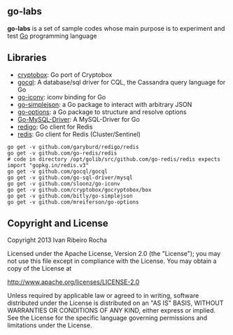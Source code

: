 go-labs
-----------

**go-labs**  is a set of sample codes whose main purpose is to experiment and test [Go] programming language

Libraries
-----------

* [cryptobox]: Go port of Cryptobox
* [gocql]: A database/sql driver for CQL, the Cassandra query language for Go
* [go-iconv]: iconv binding for Go
* [go-simplejson]: a Go package to interact with arbitrary JSON
* [go-options]: a Go package to structure and resolve options
* [Go-MySQL-Driver]: A MySQL-Driver for Go
* [redigo]: Go client for Redis
* [redis]: Go client for Redis (Cluster/Sentinel)


```shell
go get -v github.com/garyburd/redigo/redis
go get -v github.com/go-redis/redis
# code in directory /opt/golib/src/github.com/go-redis/redis expects import "gopkg.in/redis.v3"
go get -v github.com/gocql/gocql
go get -v github.com/go-sql-driver/mysql
go get -v github.com/sloonz/go-iconv
go get -v github.com/cryptobox/gocryptobox/box
go get -v github.com/bitly/go-simplejson
go get -v github.com/mreiferson/go-options
```

Copyright and License
---------------------
Copyright 2013 Ivan Ribeiro Rocha

Licensed under the Apache License, Version 2.0 (the "License");
you may not use this file except in compliance with the License.
You may obtain a copy of the License at

   http://www.apache.org/licenses/LICENSE-2.0

Unless required by applicable law or agreed to in writing, software
distributed under the License is distributed on an "AS IS" BASIS,
WITHOUT WARRANTIES OR CONDITIONS OF ANY KIND, either express or implied.
See the License for the specific language governing permissions and
limitations under the License.

[Go]: http://golang.org/
[Go-MySQL-Driver]: https://github.com/go-sql-driver/mysql
[gocql]: https://github.com/gocql/gocql
[redigo]: https://github.com/garyburd/redigo
[redis]: https://github.com/go-redis/redis
[go-iconv]: https://github.com/sloonz/go-iconv
[cryptobox]: https://github.com/cryptobox/gocryptobox
[go-simplejson]: https://github.com/bitly/go-simplejson
[go-options]: https://github.com/mreiferson/go-options
